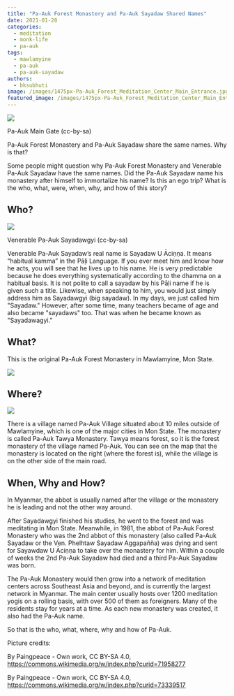 ```yaml
---
title: "Pa-Auk Forest Monastery and Pa-Auk Sayadaw Shared Names"
date: 2021-01-28
categories: 
  - meditation
  - monk-life
  - pa-auk
tags: 
  - mawlamyine
  - pa-auk
  - pa-auk-sayadaw
authors: 
  - bksubhuti
image: /images/1475px-Pa-Auk_Forest_Meditation_Center_Main_Entrance.jpg
featured_image: /images/1475px-Pa-Auk_Forest_Meditation_Center_Main_Entrance.jpg
---
```


![](/images/1475px-Pa-Auk_Forest_Meditation_Center_Main_Entrance-1024x750.jpg)

Pa-Auk Main Gate (cc-by-sa)

Pa-Auk Forest Monastery and Pa-Auk Sayadaw share the same names. Why is that?

Some people might question why Pa-Auk Forest Monastery and Venerable Pa-Auk Sayadaw have the same names. Did the Pa-Auk Sayadaw name his monastery after himself to immortalize his name? Is this an ego trip? What is the who, what, were, when, why, and how of this story?

## Who?

![](/images/1440px-Venerable_Pa-Auk_Tawya_Sayadaw_Bhaddanta_Aciṇṇa-1024x768.jpg)

Venerable Pa-Auk Sayadawgyi (cc-by-sa)

Venerable Pa-Auk Sayadaw’s real name is Sayadaw U Āciṇṇa. It means “habitual kamma” in the Pāḷi Language. If you ever meet him and know how he acts, you will see that he lives up to his name. He is very predictable because he does everything systematically according to the dhamma on a habitual basis. It is not polite to call a sayadaw by his Pāḷi name if he is given such a title. Likewise, when speaking to him, you would just simply address him as Sayadawgyi (big sayadaw). In my days, we just called him "Sayadaw." However, after some time, many teachers became of age and also became "sayadaws" too. That was when he became known as "Sayadawagyi."

## What?

This is the original Pa-Auk Forest Monastery in Mawlamyine, Mon State.

![](/images/pa-auk-main-1024x337.png)

## Where?

![](/images/pa-auk-map-1024x540.png)

There is a village named Pa-Auk Village situated about 10 miles outside of Mawlamyine, which is one of the major cities in Mon State. The monastery is called Pa-Auk Tawya Monastery. Tawya means forest, so it is the forest monastery of the village named Pa-Auk. You can see on the map that the monastery is located on the right (where the forest is), while the village is on the other side of the main road.

## When, Why and How?

In Myanmar, the abbot is usually named after the village or the monastery he is leading and not the other way around.

After Sayadawgyi finished his studies, he went to the forest and was meditating in Mon State. Meanwhile, in 1981, the abbot of Pa-Auk Forest Monastery who was the 2nd abbot of this monastery (also called Pa-Auk Sayadaw or the Ven. Phelhtaw Sayadaw Aggapañña) was dying and sent for Sayawdaw U Āciṇṇa to take over the monastery for him. Within a couple of weeks the 2nd Pa-Auk Sayadaw had died and a third Pa-Auk Sayadaw was born.

The Pa-Auk Monastery would then grow into a network of meditation centers across Southeast Asia and beyond, and is currently the largest network in Myanmar. The main center usually hosts over 1200 meditation yogis on a rolling basis, with over 500 of them as foreigners. Many of the residents stay for years at a time. As each new monastery was created, it also had the Pa-Auk name.

So that is the who, what, where, why and how of Pa-Auk.

Picture credits:

By Paingpeace - Own work, CC BY-SA 4.0, https://commons.wikimedia.org/w/index.php?curid=71958277

By Paingpeace - Own work, CC BY-SA 4.0, https://commons.wikimedia.org/w/index.php?curid=73339517